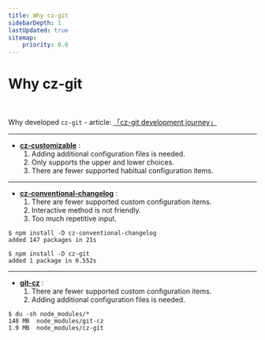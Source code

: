 ```yaml
---
title: Why cz-git
sidebarDepth: 1
lastUpdated: true
sitemap:
    priority: 0.6
---
```


# Why cz-git

<br>

Why developed `cz-git` - article: [「cz-git development journey」](https://www.qbb.sh/posts/2022-12-26-cz-git-czg-journey)

---

- [**cz-customizable**](https://github.com/leoforfree/cz-customizable) :
  1. Adding additional configuration files is needed.
  2. Only supports the upper and lower choices.
  3. There are fewer supported habitual configuration items.

---

- [**cz-conventional-changelog**](https://github.com/commitizen/cz-conventional-changelog) :
  1. There are fewer supported custom configuration items.
  2. Interactive method is not friendly.
  3. Too much repetitive input.

```sh{4}
$ npm install -D cz-conventional-changelog
added 147 packages in 21s

$ npm install -D cz-git
added 1 package in 0.552s
```

---

- [**git-cz**](https://github.com/streamich/git-cz) :
  1. There are fewer supported custom configuration items.
  2. Adding additional configuration files is needed.

```sh{3}
$ du -sh node_modules/*
148 MB	node_modules/git-cz
1.9 MB	node_modules/cz-git
```
